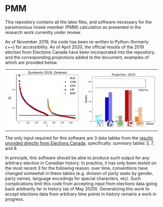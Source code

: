 # PMM

This repository contains all the latex files, and software necessary for the parsimonious mixed-member (PMM) calculation as presented in the research work currently under review.

As of November 2019, the code has been re-written in Python (formerly c++) for accessibility. As of April 2020, the official results of the 2019 election from Elections Canada have been incorporated into the repository, and the corresponding projections added to the document, examples of which are provided below.

<table><tr>
<td> <img src="PR_calcs/data/raw_2019/PMM_out/PMM_Qlist_all.png" alt="Ranked quotients from popular vote determining the threshold for proportional seating." width="250"/>
<td> <img src="PR_calcs/data/raw_2019/PMM_out/PMM_projections.png" alt="Projection of Election results from 2019." width="250"/>
</tr></table>

The only input required for this software are 3 data tables from the [results provided directly from Elections Canada](https://www.elections.ca/content.aspx?section=res&dir=rep/off&document=index&lang=e), specifically: summary tables 3, 7, and 8.

In principle, this software should be able to produce such output for any arbitrary election in Canadian history. In practice, it has only been tested on the most recent 3 for the following reason: over time, conventions have changed somewhat in these tables (e.g. division of party seats by gender, party names, language encodings for special characters, etc). Such complications limit this code from accepting input from elections data going back arbitrarily far in history (as of May 2020).
Generalizing this work to accept elections data from arbitrary time points in history remains a work in progress.
